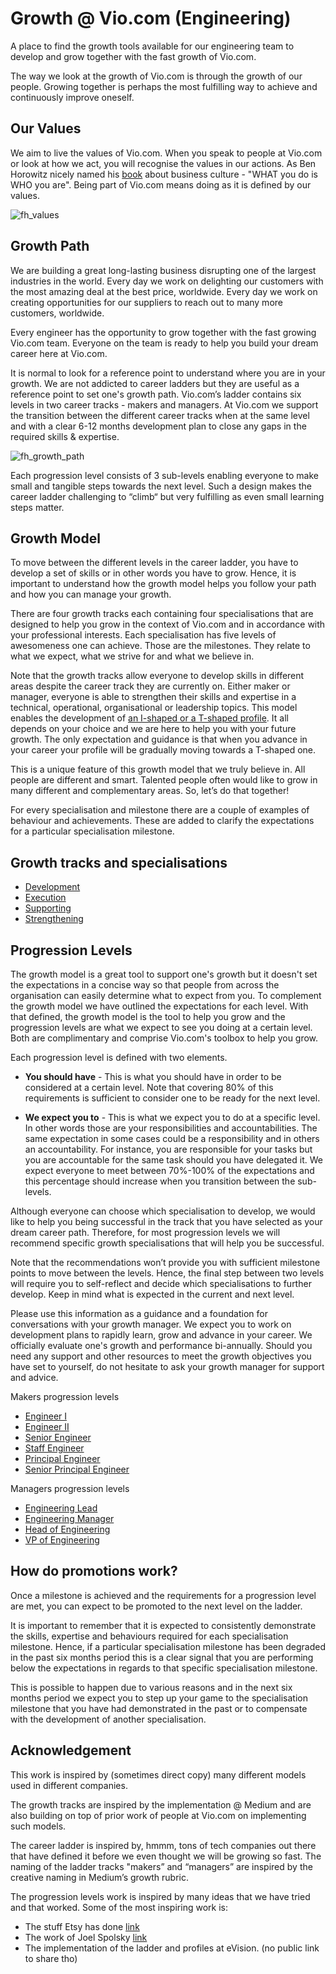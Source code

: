# Growth @ Vio.com (Engineering)

A place to find the growth tools available for our engineering team to develop and grow together with the fast growth of Vio.com.

The way we look at the growth of Vio.com is through the growth of our people. Growing together is perhaps the most fulfilling way to achieve and continuously improve oneself.

## Our Values

We aim to live the values of Vio.com. When you speak to people at Vio.com or look at how we act, you will recognise the values in our actions. As Ben Horowitz nicely named his [book](https://www.amazon.com/What-You-Do-Is-Who-You-Are-audiobook/dp/B07XVPLHV9/ref=sr_1_1?dchild=1&keywords=what+you+do+is+who+you+are&qid=1618162075&sr=8-1) about business culture - "WHAT you do is WHO you are". Being part of Vio.com means doing as it is defined by our values.

![fh_values](/images/fh_values.png)

## Growth Path

We are building a great long-lasting business disrupting one of the largest industries in the world. Every day we work on delighting our customers with the most amazing deal at the best price, worldwide. Every day we work on creating opportunities for our suppliers to reach out to many more customers, worldwide.

Every engineer has the opportunity to grow together with the fast growing Vio.com team. Everyone on the team is ready to help you build your dream career here at Vio.com.

It is normal to look for a reference point to understand where you are in your growth. We are not addicted to career ladders but they are useful as a reference point to set one's growth path. Vio.com’s ladder contains six levels in two career tracks - makers and managers. At Vio.com we support the transition between the different career tracks when at the same level and with a clear 6-12 months development plan to close any gaps in the required skills & expertise.

![fh_growth_path](/images/fh_growth_path.png)

Each progression level consists of 3 sub-levels enabling everyone to make small and tangible steps towards the next level. Such a design makes the career ladder challenging to “climb“ but very fulfilling as even small learning steps matter.

## Growth Model

To move between the different levels in the career ladder, you have to develop a set of skills or in other words you have to grow. Hence, it is important to understand how the growth model helps you follow your path and how you can manage your growth.

There are four growth tracks each containing four specialisations that are designed to help you grow in the context of Vio.com and in accordance with your professional interests. Each specialisation has five levels of awesomeness one can achieve. Those are the milestones. They relate to what we expect, what we strive for and what we believe in.

Note that the growth tracks allow everyone to develop skills in different areas despite the career track they are currently on. Either maker or manager, everyone is able to strengthen their skills and expertise in a technical, operational, organisational or leadership topics. This model enables the development of [an I-shaped or a T-shaped profile](https://www.forbes.com/sites/andyboynton/2011/10/18/are-you-an-i-or-a-t/?sh=2e2136936e88). It all depends on your choice and we are here to help you with your future growth. The only expectation and guidance is that when you advance in your career your profile will be gradually moving towards a T-shaped one.

This is a unique feature of this growth model that we truly believe in. All people are different and smart. Talented people often would like to grow in many different and complementary areas. So, let’s do that together!

For every specialisation and milestone there are a couple of examples of behaviour and achievements. These are added to clarify the expectations for a particular specialisation milestone.

## Growth tracks and specialisations

- [Development](model/development.md)
- [Execution](model/execution.md)
- [Supporting](model/supporting.md)
- [Strengthening](model/strengthening.md)

## Progression Levels

The growth model is a great tool to support one's growth but it doesn't set the expectations in a concise way so that people from across the organisation can easily determine what to expect from you. To complement the growth model we have outlined the expectations for each level. With that defined, the growth model is the tool to help you grow and the progression levels are what we expect to see you doing at a certain level. Both are complimentary and comprise Vio.com's toolbox to help you grow.

Each progression level is defined with two elements.

- **You should have** - This is what you should have in order to be considered at a certain level. Note that covering 80% of this requirements is sufficient to consider one to be ready for the next level.

- **We expect you to** - This is what we expect you to do at a specific level. In other words those are your responsibilities and accountabilities. The same expectation in some cases could be a responsibility and in others an accountability. For instance, you are responsible for your tasks but you are accountable for the same task should you have delegated it. We expect everyone to meet between 70%-100% of the expectations and this percentage should increase when you transition between the sub-levels.

Although everyone can choose which specialisation to develop, we would like to help you being successful in the track that you have selected as your dream career path. Therefore, for most progression levels we will recommend specific growth specialisations that will help you be successful.

Note that the recommendations won’t provide you with sufficient milestone points to move between the levels. Hence, the final step between two levels will require you to self-reflect and decide which specialisations to further develop. Keep in mind what is expected in the current and next level.

Please use this information as a guidance and a foundation for conversations with your growth manager. We expect you to work on development plans to rapidly learn, grow and advance in your career. We officially evaluate one's growth and performance bi-annually. Should you need any support and other resources to meet the growth objectives you have set to yourself, do not hesitate to ask your growth manager for support and advice.

Makers progression levels

- [Engineer I](levels/engineer.md)
- [Engineer II](levels/engineer_2.md)
- [Senior Engineer](levels/senior_engineer.md)
- [Staff Engineer](levels/staff_engineer.md)
- [Principal Engineer](levels/principal_engineer.md)
- [Senior Principal Engineer](levels/s_principal_engineer.md)

Managers progression levels

- [Engineering Lead](levels/engineering_lead.md)
- [Engineering Manager](levels/engineering_manager.md)
- [Head of Engineering](levels/head_of_engineering.md)
- [VP of Engineering](levels/vp_of_engineering.md)

## How do promotions work?

Once a milestone is achieved and the requirements for a progression level are met, you can expect to be promoted to the next level on the ladder.

It is important to remember that it is expected to consistently demonstrate the skills, expertise and behaviours required for each specialisation milestone. Hence, if a particular specialisation milestone has been degraded in the past six months period this is a clear signal that you are performing below the expectations in regards to that specific specialisation milestone.

This is possible to happen due to various reasons and in the next six months period we expect you to step up your game to the specialisation milestone that you have had demonstrated in the past or to compensate with the development of another specialisation.

## Acknowledgement

This work is inspired by (sometimes direct copy) many different models used in different companies.

The growth tracks are inspired by the implementation @ Medium and are also building on top of prior work of people at Vio.com on implementing such models.

The career ladder is inspired by, hmmm, tons of tech companies out there that have defined it before we even thought we will be growing so fast. The naming of the ladder tracks "makers” and “managers” are inspired by the creative naming in Medium’s growth rubric.

The progression levels work is inspired by many ideas that we have tried and that worked. Some of the most inspiring work is:

- The stuff Etsy has done [link](https://codeascraft.com/2019/10/02/engineering-career-development-at-etsy/)
- The work of Joel Spolsky [link](https://www.joelonsoftware.com/2009/02/13/fog-creek-professional-ladder/)
- The implementation of the ladder and profiles at eVision. (no public link to share tho)
